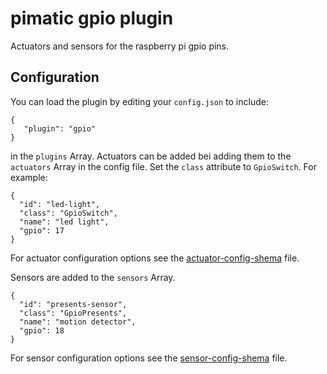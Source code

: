pimatic gpio plugin
=======================
Actuators and sensors for the raspberry pi gpio pins.

Configuration
-------------
You can load the plugin by editing your `config.json` to include:

    { 
       "plugin": "gpio"
    }

in the `plugins` Array. 
Actuators can be added bei adding them to the `actuators` Array in the config file.
Set the `class` attribute to `GpioSwitch`. For example:

    { 
      "id": "led-light",
      "class": "GpioSwitch", 
      "name": "led light",
      "gpio": 17 
    }

For actuator configuration options see the 
[actuator-config-shema](actuator-config-shema.html) file.

Sensors are added to the `sensors` Array.

    { 
      "id": "presents-sensor",
      "class": "GpioPresents", 
      "name": "motion detector",
      "gpio": 18 
    }

For sensor configuration options see the 
[sensor-config-shema](actuator-config-shema.html) file.
